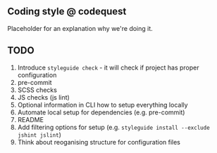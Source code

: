 Coding style @ codequest
---

Placeholder for an explanation why we're doing it.

TODO
---
1. Introduce `styleguide check` - it will check if project has proper configuration
2. pre-commit
3. SCSS checks
4. JS checks (js lint)
5. Optional information in CLI how to setup everything locally
6. Automate local setup for dependencies (e.g. pre-commit)
7. README
8. Add filtering options for setup (e.g. `styleguide install --exclude jshint jslint`)
9. Think about reoganising structure for configuration files
